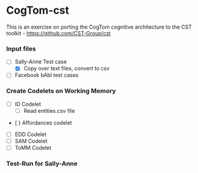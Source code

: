 # CogTom-cst
This is an exercise on porting the CogTom cognitive architecture to the CST toolkit - https://github.com/CST-Group/cst

### Input files
- [ ] Sally-Anne Test case
  - [x] Copy over text files, convert to csv  
- [ ] Facebook bAbI test cases

### Create Codelets on Working Memory
- [ ] ID Codelet  
  - [ ] Read entities.csv file
- [ } Affordances codelet
- [ ] EDD Codelet
- [ ] SAM Codelet
- [ ] ToMM Codelet

### Test-Run for Sally-Anne
